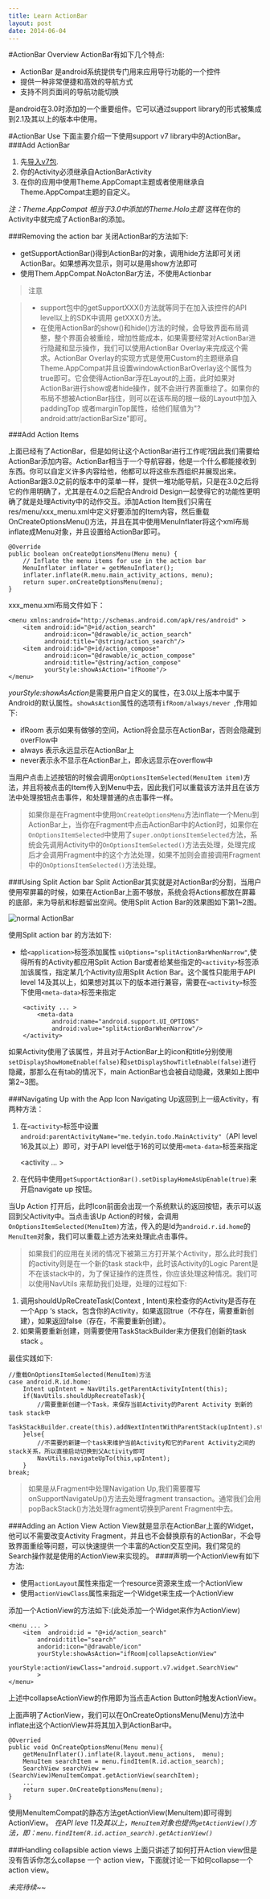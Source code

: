```yaml
---
title: Learn ActionBar
layout: post
date: 2014-06-04
---
```


#ActionBar Overview
ActionBar有如下几个特点:

+ ActionBar 是android系统提供专门用来应用导行功能的一个控件
+ 提供一种非常便捷和高效的导航方式
+ 支持不同页面间的导航功能切换

是android在3.0时添加的一个重要组件。它可以通过support library的形式被集成到2.1及其以上的版本中使用。

#ActionBar Use
下面主要介绍一下使用support v7 library中的ActionBar。
###Add ActionBar

1. 先[导入v7包](http://developer.android.com/tools/support-library/setup.html).
2. 你的Activity必须继承自ActionBarActivity
3. 在你的应用中使用Theme.AppComapt主题或者使用继承自Theme.AppCompat主题的自定义。

*注：Theme.AppCompat 相当于3.0中添加的Theme.Holo主题*
这样在你的Activity中就完成了ActionBar的添加。

###Removing the action bar
关闭ActionBar的方法如下:

+ getSupportActionBar()得到ActionBar的对象，调用hide方法即可关闭ActionBar。如果想再次显示，则可以是用show方法即可
+ 使用Them.AppCompat.NoActonBar方法，不使用Actionbar

>注意

>+ support包中的getSupportXXX()方法就等同于在加入该控件的API level以上的SDK中调用 getXXX()方法。
>+ 在使用ActionBar的show()和hide()方法的时候，会导致界面布局调整，整个界面会被重绘，增加性能成本，如果需要经常对ActionBar进行隐藏和显示操作，我们可以使用ActionBar Overlay来完成这个需求。ActionBar Overlay的实现方式是使用Custom的主题继承自Theme.AppCompat并且设置windowActionBarOverlay这个属性为true即可。它会使得ActionBar浮在Layout的上面，此时如果对ActionBar进行show或者hide操作，就不会进行界面重绘了。如果你的布局不想被ActionBar挡住，则可以在该布局的根一级的Layout中加入paddingTop 或者marginTop属性，给他们赋值为"?android:attr/actionBarSize"即可。

###Add Action Items

上面已经有了ActionBar，但是如何让这个ActionBar进行工作呢?因此我们需要给ActionBar添加内容。ActionBar相当于一个导航容器，他是一个什么都能接收到东西。你可以自定义许多内容给他，他都可以将这些东西组织并展现出来。ActionBar跟3.0之前的版本中的菜单一样，提供一堆功能导航，只是在3.0之后将它的作用明确了，尤其是在4.0之后配合Android Design一起使得它的功能性更明确了就是处理Activity中的动作交互。添加Action Item我们只需在res/menu/xxx_menu.xml中定义好要添加的Item内容，然后重载OnCreateOptionsMenu()方法，并且在其中使用MenuInflater将这个xml布局inflate成Menu对象，并且设置给ActionBar即可。

    @Override
    public boolean onCreateOptionsMenu(Menu menu) {
        // Inflate the menu items for use in the action bar
        MenuInflater inflater = getMenuInflater();
        inflater.inflate(R.menu.main_activity_actions, menu);
        return super.onCreateOptionsMenu(menu);
    }

xxx_menu.xml布局文件如下：

    <menu xmlns:android="http://schemas.android.com/apk/res/android" >
        <item android:id="@+id/action_search"
              android:icon="@drawable/ic_action_search"
              android:title="@string/action_search"/>
        <item android:id="@+id/action_compose"
              android:icon="@drawable/ic_action_compose"
              android:title="@string/action_compose" 
              yourStyle:showAsAction="ifRoome"/>
    </menu>

*yourStyle:showAsAction*是需要用户自定义的属性，在3.0以上版本中属于Android的默认属性。`showAsAction`属性的选项有`ifRoom/always/never `,作用如下:

+ ifRoom 表示如果有做够的空间，Action将会显示在ActionBar，否则会隐藏到overFlow中
+ always 表示永远显示在ActionBar上
+ never表示永不显示在ActionBar上，即永远显示在overflow中

当用户点击上述按钮的时候会调用`onOptionsItemSelected(MenuItem item)`方法，并且将被点击的Item传入到Menu中去，因此我们可以重载该方法并且在该方法中处理按钮点击事件，和处理普通的点击事件一样。

>如果你是在Fragment中使用`OnCreateOptionsMenu`方法inflate一个Menu到ActionBar上，当你在Fragment中点击ActionBar中的Action时，如果你在`OnOptionsItemSelected`中使用了`super.onOptionsItemSelected`方法，系统会先调用Activity中的`OnOptionsItemSelected()`方法去处理，处理完成后才会调用Fragment中的这个方法处理，如果不加则会直接调用Fragment中的`OnOptionsItemSelected()`方法处理。

###Using Split Action bar
Split ActionBar其实就是对ActionBar的分割，当用户使用窄屏幕的时候，如果在ActionBar上面不够放，系统会将Actions都放在屏幕的底部，来为导航和标题留出空间。使用Split Action Bar的效果图如下第1~2图。

![normal ActionBar](http://tedyin.me/images/201406090916.png) 

使用Split action bar 的方法如下:

+ 给`<application>`标签添加属性 `uiOptions="splitActionBarWhenNarrow"`,使得所有的Activity都应用Split Action Bar或者给某些指定的`<activity>`标签添加该属性，指定某几个Activity应用Split Action Bar。这个属性只能用于API level 14及其以上，如果想对其以下的版本进行兼容，需要在`<activity>`标签下使用`<meta-data>`标签来指定

```
    <activity ... >
        <meta-data
            android:name="android.support.UI_OPTIONS"
            android:value="splitActionBarWhenNarrow"/>
    </activity>
```

如果Activity使用了该属性，并且对于ActionBar上的icon和title分别使用`setDisplayShowHomeEnable(false)`和`setDisplayShowTitleEnable(false)`进行隐藏，那那么在有tab的情况下，main ActionBar也会被自动隐藏，效果如上图中第2~3图。

###Navigating Up with the App Icon
Navigating Up返回到上一级Activity，有两种方法：
1. 在`<activity>`标签中设置`android:parentActivityName="me.tedyin.todo.MainActivity"`（API level 16及其以上）即可，对于API level低于16的可以使用`<meta-data>`标签来指定

    <activity  ... >
        <meta-data
            android:name="android:support.PARENT_ACTIVITY"
            android:value="com.example.app.MainActivity"
            />
    <activity >

2. 在代码中使用`getSupportActionBar().setDisplayHomeAsUpEnable(true)`来开启navigate up 按钮。

当Up Action 打开后，此时Icon前面会出现一个系统默认的返回按钮，表示可以返回到父Activity中。当点击该Up Action的时候，会调用`OnOptionsItemSelected(MenuItem)`方法，传入的是Id为`android.r.id.home`的`MenuItem`对象，我们可以重载上述方法来处理此点击事件。        

>如果我们的应用在关闭的情况下被第三方打开某个Activity，那么此时我们的activity则是在一个新的task stack中，此时该Activity的Logic Parent是不在该stack中的，为了保证操作的连贯性，你应该处理这种情况。我们可以使用NavUtils 来帮助我们处理，处理的过程如下:
1. 调用shouldUpReCreateTask(Context , Intent)来检查你的Activity是否存在一个App ‘s stack，包含你的Activity，如果返回true（不存在，需要重新创建），如果返回false（存在，不需要重新创建）。
2. 如果需要重新创建，则需要使用TaskStackBuilder来方便我们创新的task stack 。

最佳实践如下:

    //重载OnOptionsItemSelected(MenuItem)方法
    case android.R.id.home:
        Intent upIntent = NavUtils.getParentActivityIntent(this);
        if(NavUtils.shouldUpRecreateTask){
            //需要重新创建一个Task，来保存当前Activity的Parent Activity 到新的task stack中
            TaskStackBuilder.create(this).addNextIntentWithParentStack(upIntent).startActivitise();
        }else{
            //不需要的新建一个task来维护当前Activity和它的Parent Activity之间的stack关系，所以直接启动切换到父Activity即可
            NavUtils.navigateUpTo(this,upIntent);
        }
    break;

>如果是从Fragment中处理Navigation Up,我们需要覆写onSupportNavigateUp()方法去处理fragment transaction。通常我们会用popBackStack()方法处理fragment切换到Parent Fragment中去。

###Adding an Action View
Action View就是显示在ActionBar上面的Widget，他可以不需要改变Activity Fragment，并且也不会替换原有的ActionBar，不会导致界面重绘等问题，可以快速提供一个丰富的Action交互空间。我们常见的Search操作就是使用的ActionView来实现的。
####声明一个ActionView有如下方法:

+ 使用`actionLayout`属性来指定一个resource资源来生成一个ActionView
+ 使用`actionViewClass`属性来指定一个Widget来生成一个ActionView

添加一个ActionView的方法如下:(此处添加一个Widget来作为ActionView)

    <menu ... >
        <item  android:id = "@+id/action_search"
            android:title="search"
            andorid:icon="@drawable/icon"
            yourStyle:showAsAction="ifRoom|collapseActionView"
            yourStyle:actionViewClass="android.support.v7.widget.SearchView"
            >
    </menu>
上述中collapseActionView的作用即为当点击Action Button时触发ActionView。

上面声明了ActionView，我们可以在OnCreateOptionsMenu(Menu)方法中inflate出这个ActionView并将其加入到ActionBar中。

    @Overried
    public void OnCreateOptionsMenu(Menu menu){
        getMenuInflater().inflate(R.layout.menu_actions,  menu);
        MenuItem searchItem = menu.findItem(R.id.action_search);
        SearchView searchView = (SearchView)MenuItemCompat.getActionView(searchItem);
        ...
        return super.OnCreateOptionsMenu(menu);
    }
使用MenuItemCompat的静态方法getActionView(MenuItem)即可得到ActionView。
*在API leve 11及其以上，`MenuItem`对象也提供`getActionView()`方法，即：`menu.findItem(R.id.action_search).getActionView()`*

###Handling collapsible action views
上面只讲述了如何打开Action view但是没有告诉你怎么collapse 一个 action view，下面就讨论一下如何collapse一个action view。


*未完待续~~*